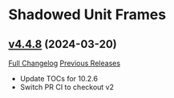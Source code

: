 # Shadowed Unit Frames

## [v4.4.8](https://github.com/Nevcairiel/ShadowedUnitFrames/tree/v4.4.8) (2024-03-20)
[Full Changelog](https://github.com/Nevcairiel/ShadowedUnitFrames/compare/v4.4.7...v4.4.8) [Previous Releases](https://github.com/Nevcairiel/ShadowedUnitFrames/releases)

- Update TOCs for 10.2.6  
- Switch PR CI to checkout v2  
